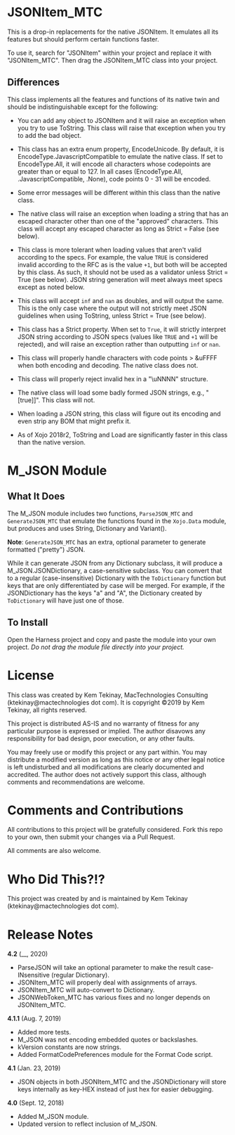 # JSONItem\_MTC

This is a drop-in replacements for the native JSONItem. It emulates all its features but should perform certain functions faster.

To use it, search for "JSONItem" within your project and replace it with "JSONItem\_MTC". Then drag the JSONItem\_MTC class into your project.

## Differences

This class implements all the features and functions of its native twin and should be indistinguishable except for the following:

- You can add any object to JSONItem and it will raise an exception when you try to use ToString. This class will raise that exception when you try to add the bad object.

- This class has an extra enum property, EncodeUnicode. By default, it is EncodeType.JavascriptCompatible to emulate the native class. If set to EncodeType.All, it will encode all characters whose codepoints are greater than or equal to 127. In all cases (EncodeType.All, .JavascriptCompatible, .None), code points 0 - 31 will be encoded.

- Some error messages will be different within this class than the native class.

- The native class will raise an exception when loading a string that has an escaped character other than one of the "approved" characters. This class will accept any escaped character as long as Strict = False (see below).

- This class is more tolerant when loading values that aren't valid according to the specs. For example, the value `TRUE` is considered invalid according to the RFC as is the value `+1`, but both will be accepted by this class. As such, it should not be used as a validator unless Strict = True (see below). JSON string generation will meet always meet specs except as noted below.

- This class will accept `inf` and `nan` as doubles, and will output the same. This is the only case where the output will not strictly meet JSON guidelines when using ToString, unless Strict = True (see below).

- This class has a Strict property. When set to `True`, it will strictly interpret JSON string according to JSON specs (values like `TRUE` and `+1` will be rejected), and will raise an exception rather than outputting `inf` or `nan`.

- This class will properly handle characters with code points > &uFFFF when both encoding and decoding. The native class does not.

- This class will properly reject invalid hex in a "\\uNNNN" structure.

- The native class will load some badly formed JSON strings, e.g., "[true]]". This class will not.

- When loading a JSON string, this class will figure out its encoding and even strip any BOM that might prefix it.

- As of Xojo 2018r2, ToString and Load are significantly faster in this class than the native version.

# M\_JSON Module

## What It Does

The M\_JSON module includes two functions, `ParseJSON_MTC` and `GenerateJSON_MTC` that emulate the functions found in the `Xojo.Data` module, but produces and uses String, Dictionary and Variant().

**Note**: `GenerateJSON_MTC` has an extra, optional parameter to generate formatted ("pretty") JSON.

While it can generate JSON from any Dictionary subclass, it will produce a M\_JSON.JSONDictionary, a case-sensitive subclass. You can convert that to a regular (case-insensitive) Dictionary with the `ToDictionary` function but keys that are only differentiated by case will be merged. For example, if the JSONDictionary has the keys "a" and "A", the Dictionary created by `ToDictionary` will have just one of those.

## To Install

Open the Harness project and copy and paste the module into your own project. _Do not drag the module file directly into your project._

# License

This class was created by Kem Tekinay, MacTechnologies Consulting (ktekinay@mactechnologies dot com). It is copyright ©2019 by Kem Tekinay, all rights reserved.

This project is distributed AS-IS and no warranty of fitness for any particular purpose is expressed or implied. The author disavows any responsibility for bad design, poor execution, or any other faults.

You may freely use or modify this project or any part within. You may distribute a modified version as long as this notice or any other legal notice is left undisturbed and all modifications are clearly documented and accredited. The author does not actively support this class, although comments and recommendations are welcome.

# Comments and Contributions

All contributions to this project will be gratefully considered. Fork this repo to your own, then submit your changes via a Pull Request.

All comments are also welcome.

# Who Did This?!?

This project was created by and is maintained by Kem Tekinay (ktekinay@mactechnologies dot com).

# Release Notes

**4.2** (__, 2020)

- ParseJSON will take an optional parameter to make the result case-INsensitive (regular Dictionary).
- JSONItem\_MTC will properly deal with assignments of arrays.
- JSONItem\_MTC will auto-convert to Dictionary.
- JSONWebToken\_MTC has various fixes and no longer depends on JSONItem\_MTC.

**4.1.1** (Aug. 7, 2019)

- Added more tests.
- M_JSON was not encoding embedded quotes or backslashes.
- kVersion constants are now strings.
- Added FormatCodePreferences module for the Format Code script.

**4.1** (Jan. 23, 2019)

- JSON objects in both JSONItem\_MTC and the JSONDictionary will store keys internally as key-HEX instead of just hex for easier debugging.

**4.0** (Sept. 12, 2018)

- Added M\_JSON module.
- Updated version to reflect inclusion of M\_JSON.
